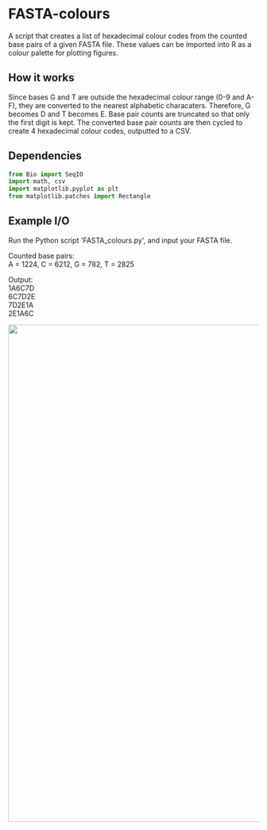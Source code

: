 # FASTA-colours
A script that creates a list of hexadecimal colour codes from the counted base pairs of a given FASTA file. These values can be imported into R as a colour palette for plotting figures.  
  
## How it works  
Since bases G and T are outside the hexadecimal colour range (0-9 and A-F), they are converted to the nearest alphabetic characaters. Therefore, G becomes D and T becomes E. Base pair counts are truncated so that only the first digit is kept. The converted base pair counts are then cycled to create 4 hexadecimal colour codes, outputted to a CSV. 

## Dependencies  
```python
from Bio import SeqIO
import math, csv
import matplotlib.pyplot as plt
from matplotlib.patches import Rectangle
```  

## Example I/O  
Run the Python script 'FASTA_colours.py', and input your FASTA file.  
  
Counted base pairs:  
A = 1224, C = 6212, G = 782, T = 2825  
  
Output:  
1A6C7D  
6C7D2E  
7D2E1A  
2E1A6C  
  
<img align="left" src="https://raw.githubusercontent.com/alexpinch/FASTA-colours/main/example_data/example_palette.png?token=GHSAT0AAAAAABQ5KRMYJ6MPJMHDN3KG3TKCYYO2Q2Q" width=1000/>  
